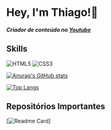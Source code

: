 # Hey, I'm Thiago!👋

##### Criador de conteúdo no [Youtube](https://www.youtube.com/channel/UCQVkzedXuUetHy4zQ0ijDHw)

## Skills
![HTML5](https://img.shields.io/badge/HTML5-E34F26?style=for-the-badge&logo=html5&logoColor=white)
![CSS3](https://img.shields.io/badge/CSS3-1572B6?style=for-the-badge&logo=css3&logoColor=white)

[![Anurag's GitHub stats](https://github-readme-stats.vercel.app/api?username=ThiagoSGomes-Dev&count_private=true&show_icons=true&show_icons=true&theme=onedark)](https://github.com/anuraghazra/github-readme-stats)

[![Top Langs](https://github-readme-stats.vercel.app/api/top-langs/?username=ThiagoSGomes-Dev&layout=compact&theme=onedark)](https://github.com/anuraghazra/github-readme-stats)

## Repositórios Importantes
[![Readme Card](https://github-readme-stats.vercel.app/api/pin/?username=ThiagoSGomes-Dev&repo=ThiagoSGomes-Dev&theme=onedark)]
